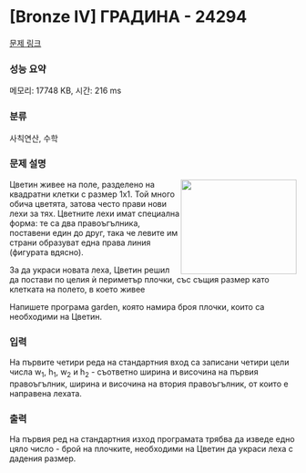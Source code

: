 # [Bronze IV] ГРАДИНА - 24294 

[문제 링크](https://www.acmicpc.net/problem/24294) 

### 성능 요약

메모리: 17748 KB, 시간: 216 ms

### 분류

사칙연산, 수학

### 문제 설명

<p><img alt="" src="" style="width: 203px; height: 166px; float: right;">Цветин живее на поле, разделено на квадратни клетки с размер 1x1. Той много обича цветята, затова често прави нови лехи за тях. Цветните лехи имат специална форма: те са два правоъгълника, поставени един до друг, така че левите им страни образуват една права линия (фигурата вдясно).</p>

<p>За да украси новата леха, Цветин решил да постави по целия ѝ периметър плочки, със същия размер като клетката на полето, в което живее</p>

<p>Напишете програма garden, която намира броя плочки, които са необходими на Цветин.</p>

### 입력 

 <p>На първите четири реда на стандартния вход са записани четири цели числа w<sub>1</sub>, h<sub>1</sub>, w<sub>2</sub> и h<sub>2</sub> - съответно ширина и височина на първия правоъгълник, ширина и височина на втория правоъгълник, от които е направена лехата.</p>

### 출력 

 <p>На първия ред на стандартния изход програмата трябва да изведе едно цяло число - брой на плочките, необходими на Цветин да украси леха с дадения размер.</p>

